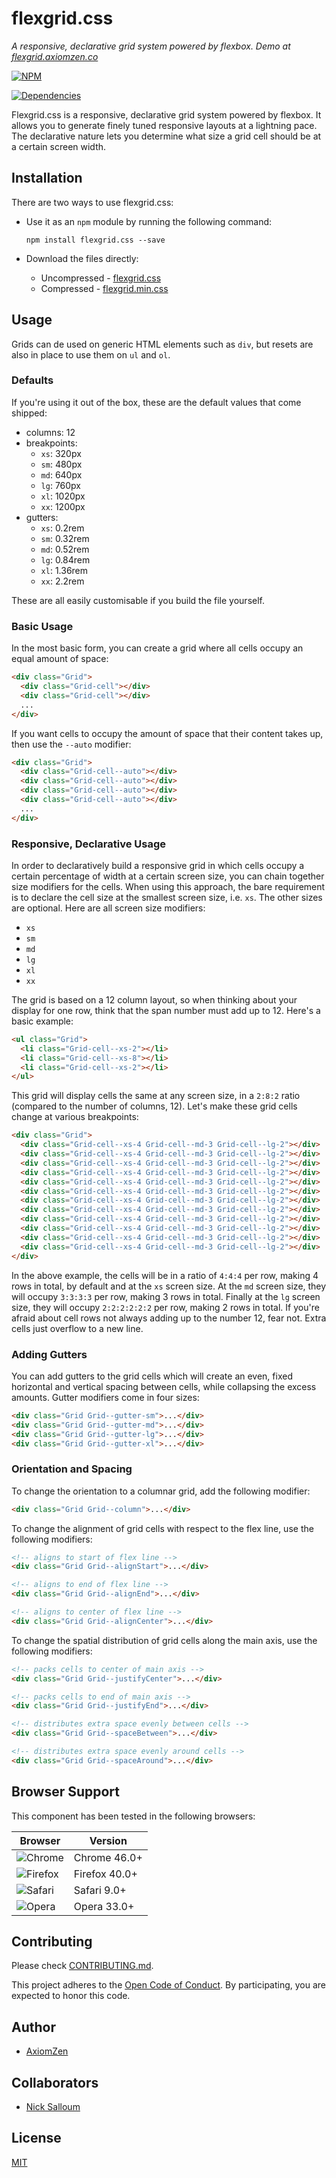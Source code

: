 # flexgrid.css

_A responsive, declarative grid system powered by flexbox. Demo at [flexgrid.axiomzen.co](http://flexgrid.axiomzen.co)_

[![NPM](https://nodei.co/npm/flexgrid.css.png)](https://nodei.co/npm/flexgrid.css/)

[![Dependencies](https://david-dm.org/axiomzen/flexgrid.css.png)](https://david-dm.org/axiomzen/flexgrid.css.png)

Flexgrid.css is a responsive, declarative grid system powered by flexbox. It allows you to generate finely tuned responsive layouts at a lightning pace. The declarative nature lets you determine what size a grid cell should be at a certain screen width.

## Installation

There are two ways to use flexgrid.css:

* Use it as an `npm` module by running the following command:

  ```
  npm install flexgrid.css --save
  ```

* Download the files directly:
  - Uncompressed - [flexgrid.css](https://raw.githubusercontent.com/axiomzen/flexgrid.css/master/dist/flexgrid.css)
  - Compressed - [flexgrid.min.css](https://raw.githubusercontent.com/axiomzen/flexgrid.css/master/dist/flexgrid.min.css)

## Usage

Grids can de used on generic HTML elements such as `div`, but resets are also in place to use them on `ul` and `ol`.

### Defaults

If you're using it out of the box, these are the default values that come shipped:

* columns: 12
* breakpoints:
  - `xs`: 320px
  - `sm`: 480px
  - `md`: 640px
  - `lg`: 760px
  - `xl`: 1020px
  - `xx`: 1200px
* gutters:
  - `xs`: 0.2rem
  - `sm`: 0.32rem
  - `md`: 0.52rem
  - `lg`: 0.84rem
  - `xl`: 1.36rem
  - `xx`: 2.2rem

These are all easily customisable if you build the file yourself.

### Basic Usage

In the most basic form, you can create a grid where all cells occupy an equal amount of space:

```html
<div class="Grid">
  <div class="Grid-cell"></div>
  <div class="Grid-cell"></div>
  ...
</div>
```

If you want cells to occupy the amount of space that their content takes up, then use the `--auto` modifier:

```html
<div class="Grid">
  <div class="Grid-cell--auto"></div>
  <div class="Grid-cell--auto"></div>
  <div class="Grid-cell--auto"></div>
  <div class="Grid-cell--auto"></div>
  ...
</div>
```

### Responsive, Declarative Usage

In order to declaratively build a responsive grid in which cells occupy a certain percentage of width at a certain screen size, you can chain together size modifiers for the cells. When using this approach, the bare requirement is to declare the cell size at the smallest screen size, i.e. `xs`. The other sizes are optional. Here are all screen size modifiers:

* `xs`
* `sm`
* `md`
* `lg`
* `xl`
* `xx`

The grid is based on a 12 column layout, so when thinking about your display for one row, think that the span number must add up to 12. Here's a basic example:

```html
<ul class="Grid">
  <li class="Grid-cell--xs-2"></li>
  <li class="Grid-cell--xs-8"></li>
  <li class="Grid-cell--xs-2"></li>
</ul>
```

This grid will display cells the same at any screen size, in a `2:8:2` ratio (compared to the number of columns, 12). Let's make these grid cells change at various breakpoints:

```html
<div class="Grid">
  <div class="Grid-cell--xs-4 Grid-cell--md-3 Grid-cell--lg-2"></div>
  <div class="Grid-cell--xs-4 Grid-cell--md-3 Grid-cell--lg-2"></div>
  <div class="Grid-cell--xs-4 Grid-cell--md-3 Grid-cell--lg-2"></div>
  <div class="Grid-cell--xs-4 Grid-cell--md-3 Grid-cell--lg-2"></div>
  <div class="Grid-cell--xs-4 Grid-cell--md-3 Grid-cell--lg-2"></div>
  <div class="Grid-cell--xs-4 Grid-cell--md-3 Grid-cell--lg-2"></div>
  <div class="Grid-cell--xs-4 Grid-cell--md-3 Grid-cell--lg-2"></div>
  <div class="Grid-cell--xs-4 Grid-cell--md-3 Grid-cell--lg-2"></div>
  <div class="Grid-cell--xs-4 Grid-cell--md-3 Grid-cell--lg-2"></div>
  <div class="Grid-cell--xs-4 Grid-cell--md-3 Grid-cell--lg-2"></div>
  <div class="Grid-cell--xs-4 Grid-cell--md-3 Grid-cell--lg-2"></div>
  <div class="Grid-cell--xs-4 Grid-cell--md-3 Grid-cell--lg-2"></div>
</div>
```

In the above example, the cells will be in a ratio of `4:4:4` per row, making 4 rows in total, by default and at the `xs` screen size. At the `md` screen size, they will occupy `3:3:3:3` per row, making 3 rows in total. Finally at the `lg` screen size, they will occupy `2:2:2:2:2:2` per row, making 2 rows in total. If you're afraid about cell rows not always adding up to the number 12, fear not. Extra cells just overflow to a new line.

### Adding Gutters

You can add gutters to the grid cells which will create an even, fixed horizontal and vertical spacing between cells, while collapsing the excess amounts. Gutter modifiers come in four sizes:

```html
<div class="Grid Grid--gutter-sm">...</div>
<div class="Grid Grid--gutter-md">...</div>
<div class="Grid Grid--gutter-lg">...</div>
<div class="Grid Grid--gutter-xl">...</div>
```

### Orientation and Spacing

To change the orientation to a columnar grid, add the following modifier:

```html
<div class="Grid Grid--column">...</div>
```

To change the alignment of grid cells with respect to the flex line, use the following modifiers:

```html
<!-- aligns to start of flex line -->
<div class="Grid Grid--alignStart">...</div>

<!-- aligns to end of flex line -->
<div class="Grid Grid--alignEnd">...</div>

<!-- aligns to center of flex line -->
<div class="Grid Grid--alignCenter">...</div>
```

To change the spatial distribution of grid cells along the main axis, use the following modifiers:

```html
<!-- packs cells to center of main axis -->
<div class="Grid Grid--justifyCenter">...</div>

<!-- packs cells to end of main axis -->
<div class="Grid Grid--justifyEnd">...</div>

<!-- distributes extra space evenly between cells -->
<div class="Grid Grid--spaceBetween">...</div>

<!-- distributes extra space evenly around cells -->
<div class="Grid Grid--spaceAround">...</div>
```

## Browser Support

This component has been tested in the following browsers:

| Browser | Version |
| ------- | ------- |
| ![Chrome](https://raw.githubusercontent.com/alrra/browser-logos/master/chrome/chrome_48x48.png) | Chrome 46.0+ |
| ![Firefox](https://raw.githubusercontent.com/callmenick/browser-logos/master/firefox/firefox_48x48.png) | Firefox 40.0+ |
| ![Safari](https://raw.githubusercontent.com/callmenick/browser-logos/master/safari/safari_48x48.png) | Safari 9.0+ |
| ![Opera](https://raw.githubusercontent.com/callmenick/browser-logos/master/opera/opera_48x48.png) | Opera 33.0+ |

## Contributing

Please check [CONTRIBUTING.md](CONTRIBUTING.md).

This project adheres to the [Open Code of Conduct](http://todogroup.org/opencodeofconduct/). By participating, you are expected to honor this code.

## Author

* [AxiomZen](https://www.axiomzen.co/)

## Collaborators

* [Nick Salloum](https://github.com/callmenick)

## License

[MIT](LICENSE)

